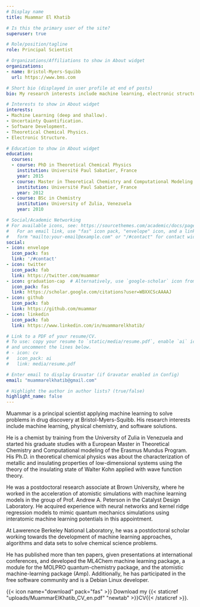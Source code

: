 ```yaml
---
# Display name
title: Muammar El Khatib

# Is this the primary user of the site?
superuser: true

# Role/position/tagline
role: Principal Scientist

# Organizations/Affiliations to show in About widget
organizations:
- name: Bristol-Myers-Squibb
  url: https://www.bms.com

# Short bio (displayed in user profile at end of posts)
bio: My research interests include machine learning, electronic structure and software.

# Interests to show in About widget
interests:
- Machine Learning (deep and shallow).
- Uncertainty Quantification.
- Software Development.
- Theoretical Chemical Physics.
- Electronic Structure.

# Education to show in About widget
education:
  courses:
  - course: PhD in Theoretical Chemical Physics
    institution: Université Paul Sabatier, France
    year: 2015
  - course: Master in Theoretical Chemistry and Computational Modeling
    institution: Université Paul Sabatier, France
    year: 2012
  - course: BSc in Chemistry
    institution: University of Zulia, Venezuela
    year: 2010

# Social/Academic Networking
# For available icons, see: https://sourcethemes.com/academic/docs/page-builder/#icons
#   For an email link, use "fas" icon pack, "envelope" icon, and a link in the
#   form "mailto:your-email@example.com" or "/#contact" for contact widget.
social:
- icon: envelope
  icon_pack: fas
  link: '/#contact'
- icon: twitter
  icon_pack: fab
  link: https://twitter.com/muammar
- icon: graduation-cap  # Alternatively, use `google-scholar` icon from `ai` icon pack
  icon_pack: fas
  link: https://scholar.google.com/citations?user=WBXXCScAAAAJ
- icon: github
  icon_pack: fab
  link: https://github.com/muammar
- icon: linkedin
  icon_pack: fab
  link: https://www.linkedin.com/in/muammarelkhatib/

# Link to a PDF of your resume/CV.
# To use: copy your resume to `static/media/resume.pdf`, enable `ai` icons in `params.toml`, 
# and uncomment the lines below.
# - icon: cv
#   icon_pack: ai
#   link: media/resume.pdf

# Enter email to display Gravatar (if Gravatar enabled in Config)
email: "muammarelkhatib@gmail.com"

# Highlight the author in author lists? (true/false)
highlight_name: false
---
```


Muammar is a principal scientist applying machine learning to solve
problems in drug discovery at Bristol-Myers-Squibb. His research interests
include machine learning, physical chemistry, and software solutions.

He is a chemist by training from the University of Zulia in Venezuela and
started his graduate studies with a European Master in Theoretical Chemistry
and Computational modeling of the Erasmus Mundus Program. His Ph.D. in
theoretical chemical physics was about the characterization of metallic and
insulating properties of low-dimensional systems using the theory of the
insulating state of Walter Kohn applied with wave function theory.

He was a postdoctoral research associate at Brown University, where he worked
in the acceleration of atomistic simulations with machine learning models in
the group of Prof. Andrew A. Peterson in the Catalyst Design Laboratory. He
acquired experience with neural networks and kernel ridge regression models
to mimic quantum mechanics simulations using interatomic machine learning
potentials in this appointment.

At Lawerence Berkeley National Laboratory, he was a postdoctoral scholar
working towards the development of machine learning approaches, algorithms
and data sets to solve chemical science problems.

He has published more than ten papers, given presentations at international
conferences, and developed the ML4Chem machine learning package, a module for
the MOLPRO quantum-chemistry package, and the atomistic machine-learning
package (Amp). Additionally, he has participated in the free software
community and is a Debian Linux developer.

{{< icon name="download" pack="fas" >}} Download my {{< staticref "uploads/MuammarElKhatib_CV_en.pdf" "newtab" >}}CV{{< /staticref >}}.
